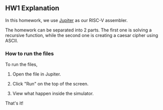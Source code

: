 ## HW1 Explanation

In this homework, we use [Jupiter](https://github.com/andrescv/Jupiter) as our RISC-V assembler.

The homework can be separated into 2 parts. The first one is solving a recursive function, while the second one is creating a caesar cipher using ASCII.

### How to run the files

To run the files,

1. Open the file in Jupiter.

2. Click "Run" on the top of the screen.

3. View what happen inside the simulator.

That's it!